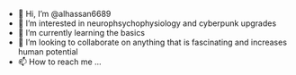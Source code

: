 - 👋 Hi, I’m @alhassan6689
- 👀 I’m interested in neurophsychophysiology and cyberpunk upgrades
- 🌱 I’m currently learning the basics
- 💞️ I’m looking to collaborate on anything that is fascinating and increases human potential
- 📫 How to reach me ...

<!---
alhassan6689/alhassan6689 is a ✨ special ✨ repository because its `README.md` (this file) appears on your GitHub profile.
You can click the Preview link to take a look at your changes.
--->

